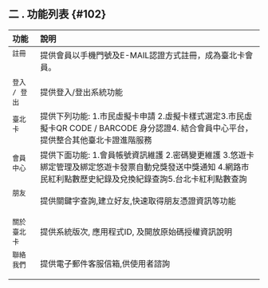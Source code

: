 ## **二 . 功能列表** {#102}

| 功能 | 說明 |
| :--- | :---|
| `註冊       `  |提供會員以手機門號及E-MAIL認證方式註冊，成為臺北卡會員。|
| `登入 / 登出 ` |提供登入/登出系統功能|
| `臺北卡      ` | 提供下列功能: 1.市民虛擬卡申請 2.虛擬卡樣式選定3.市民虛擬卡QR CODE / BARCODE 身分認證4. 結合會員中心平台， 提供整合其他臺北卡證進階服務|
|`會員中心     ` |提供下面功能: 1.會員帳號資訊維護 2.密碼變更維護 3.悠遊卡綁定管理及綁定悠遊卡發票自動兌獎發送中獎通知 4.網路市民紅利點數歷史紀錄及兌換紀錄查詢5.台北卡紅利點數查詢|
|`朋友        ` |提供關鍵字查詢,建立好友,快速取得朋友憑證資訊等功能|
|` 關於臺北卡  ` |提供系統版次, 應用程式ID, 及開放原始碼授權資訊說明|
|` 聯絡我們    ` |提供電子郵件客服信箱,供使用者諮詢|
